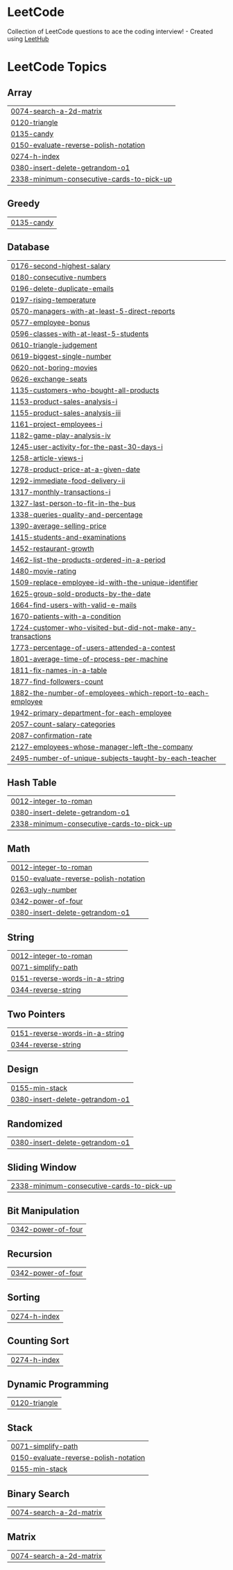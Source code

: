 # LeetCode
Collection of LeetCode questions to ace the coding interview! - Created using [LeetHub](https://github.com/QasimWani/LeetHub)

<!---LeetCode Topics Start-->
# LeetCode Topics
## Array
|  |
| ------- |
| [0074-search-a-2d-matrix](https://github.com/islamsaeed9854/LeetCode/tree/master/0074-search-a-2d-matrix) |
| [0120-triangle](https://github.com/islamsaeed9854/LeetCode/tree/master/0120-triangle) |
| [0135-candy](https://github.com/islamsaeed9854/LeetCode/tree/master/0135-candy) |
| [0150-evaluate-reverse-polish-notation](https://github.com/islamsaeed9854/LeetCode/tree/master/0150-evaluate-reverse-polish-notation) |
| [0274-h-index](https://github.com/islamsaeed9854/LeetCode/tree/master/0274-h-index) |
| [0380-insert-delete-getrandom-o1](https://github.com/islamsaeed9854/LeetCode/tree/master/0380-insert-delete-getrandom-o1) |
| [2338-minimum-consecutive-cards-to-pick-up](https://github.com/islamsaeed9854/LeetCode/tree/master/2338-minimum-consecutive-cards-to-pick-up) |
## Greedy
|  |
| ------- |
| [0135-candy](https://github.com/islamsaeed9854/LeetCode/tree/master/0135-candy) |
## Database
|  |
| ------- |
| [0176-second-highest-salary](https://github.com/islamsaeed9854/LeetCode/tree/master/0176-second-highest-salary) |
| [0180-consecutive-numbers](https://github.com/islamsaeed9854/LeetCode/tree/master/0180-consecutive-numbers) |
| [0196-delete-duplicate-emails](https://github.com/islamsaeed9854/LeetCode/tree/master/0196-delete-duplicate-emails) |
| [0197-rising-temperature](https://github.com/islamsaeed9854/LeetCode/tree/master/0197-rising-temperature) |
| [0570-managers-with-at-least-5-direct-reports](https://github.com/islamsaeed9854/LeetCode/tree/master/0570-managers-with-at-least-5-direct-reports) |
| [0577-employee-bonus](https://github.com/islamsaeed9854/LeetCode/tree/master/0577-employee-bonus) |
| [0596-classes-with-at-least-5-students](https://github.com/islamsaeed9854/LeetCode/tree/master/0596-classes-with-at-least-5-students) |
| [0610-triangle-judgement](https://github.com/islamsaeed9854/LeetCode/tree/master/0610-triangle-judgement) |
| [0619-biggest-single-number](https://github.com/islamsaeed9854/LeetCode/tree/master/0619-biggest-single-number) |
| [0620-not-boring-movies](https://github.com/islamsaeed9854/LeetCode/tree/master/0620-not-boring-movies) |
| [0626-exchange-seats](https://github.com/islamsaeed9854/LeetCode/tree/master/0626-exchange-seats) |
| [1135-customers-who-bought-all-products](https://github.com/islamsaeed9854/LeetCode/tree/master/1135-customers-who-bought-all-products) |
| [1153-product-sales-analysis-i](https://github.com/islamsaeed9854/LeetCode/tree/master/1153-product-sales-analysis-i) |
| [1155-product-sales-analysis-iii](https://github.com/islamsaeed9854/LeetCode/tree/master/1155-product-sales-analysis-iii) |
| [1161-project-employees-i](https://github.com/islamsaeed9854/LeetCode/tree/master/1161-project-employees-i) |
| [1182-game-play-analysis-iv](https://github.com/islamsaeed9854/LeetCode/tree/master/1182-game-play-analysis-iv) |
| [1245-user-activity-for-the-past-30-days-i](https://github.com/islamsaeed9854/LeetCode/tree/master/1245-user-activity-for-the-past-30-days-i) |
| [1258-article-views-i](https://github.com/islamsaeed9854/LeetCode/tree/master/1258-article-views-i) |
| [1278-product-price-at-a-given-date](https://github.com/islamsaeed9854/LeetCode/tree/master/1278-product-price-at-a-given-date) |
| [1292-immediate-food-delivery-ii](https://github.com/islamsaeed9854/LeetCode/tree/master/1292-immediate-food-delivery-ii) |
| [1317-monthly-transactions-i](https://github.com/islamsaeed9854/LeetCode/tree/master/1317-monthly-transactions-i) |
| [1327-last-person-to-fit-in-the-bus](https://github.com/islamsaeed9854/LeetCode/tree/master/1327-last-person-to-fit-in-the-bus) |
| [1338-queries-quality-and-percentage](https://github.com/islamsaeed9854/LeetCode/tree/master/1338-queries-quality-and-percentage) |
| [1390-average-selling-price](https://github.com/islamsaeed9854/LeetCode/tree/master/1390-average-selling-price) |
| [1415-students-and-examinations](https://github.com/islamsaeed9854/LeetCode/tree/master/1415-students-and-examinations) |
| [1452-restaurant-growth](https://github.com/islamsaeed9854/LeetCode/tree/master/1452-restaurant-growth) |
| [1462-list-the-products-ordered-in-a-period](https://github.com/islamsaeed9854/LeetCode/tree/master/1462-list-the-products-ordered-in-a-period) |
| [1480-movie-rating](https://github.com/islamsaeed9854/LeetCode/tree/master/1480-movie-rating) |
| [1509-replace-employee-id-with-the-unique-identifier](https://github.com/islamsaeed9854/LeetCode/tree/master/1509-replace-employee-id-with-the-unique-identifier) |
| [1625-group-sold-products-by-the-date](https://github.com/islamsaeed9854/LeetCode/tree/master/1625-group-sold-products-by-the-date) |
| [1664-find-users-with-valid-e-mails](https://github.com/islamsaeed9854/LeetCode/tree/master/1664-find-users-with-valid-e-mails) |
| [1670-patients-with-a-condition](https://github.com/islamsaeed9854/LeetCode/tree/master/1670-patients-with-a-condition) |
| [1724-customer-who-visited-but-did-not-make-any-transactions](https://github.com/islamsaeed9854/LeetCode/tree/master/1724-customer-who-visited-but-did-not-make-any-transactions) |
| [1773-percentage-of-users-attended-a-contest](https://github.com/islamsaeed9854/LeetCode/tree/master/1773-percentage-of-users-attended-a-contest) |
| [1801-average-time-of-process-per-machine](https://github.com/islamsaeed9854/LeetCode/tree/master/1801-average-time-of-process-per-machine) |
| [1811-fix-names-in-a-table](https://github.com/islamsaeed9854/LeetCode/tree/master/1811-fix-names-in-a-table) |
| [1877-find-followers-count](https://github.com/islamsaeed9854/LeetCode/tree/master/1877-find-followers-count) |
| [1882-the-number-of-employees-which-report-to-each-employee](https://github.com/islamsaeed9854/LeetCode/tree/master/1882-the-number-of-employees-which-report-to-each-employee) |
| [1942-primary-department-for-each-employee](https://github.com/islamsaeed9854/LeetCode/tree/master/1942-primary-department-for-each-employee) |
| [2057-count-salary-categories](https://github.com/islamsaeed9854/LeetCode/tree/master/2057-count-salary-categories) |
| [2087-confirmation-rate](https://github.com/islamsaeed9854/LeetCode/tree/master/2087-confirmation-rate) |
| [2127-employees-whose-manager-left-the-company](https://github.com/islamsaeed9854/LeetCode/tree/master/2127-employees-whose-manager-left-the-company) |
| [2495-number-of-unique-subjects-taught-by-each-teacher](https://github.com/islamsaeed9854/LeetCode/tree/master/2495-number-of-unique-subjects-taught-by-each-teacher) |
## Hash Table
|  |
| ------- |
| [0012-integer-to-roman](https://github.com/islamsaeed9854/LeetCode/tree/master/0012-integer-to-roman) |
| [0380-insert-delete-getrandom-o1](https://github.com/islamsaeed9854/LeetCode/tree/master/0380-insert-delete-getrandom-o1) |
| [2338-minimum-consecutive-cards-to-pick-up](https://github.com/islamsaeed9854/LeetCode/tree/master/2338-minimum-consecutive-cards-to-pick-up) |
## Math
|  |
| ------- |
| [0012-integer-to-roman](https://github.com/islamsaeed9854/LeetCode/tree/master/0012-integer-to-roman) |
| [0150-evaluate-reverse-polish-notation](https://github.com/islamsaeed9854/LeetCode/tree/master/0150-evaluate-reverse-polish-notation) |
| [0263-ugly-number](https://github.com/islamsaeed9854/LeetCode/tree/master/0263-ugly-number) |
| [0342-power-of-four](https://github.com/islamsaeed9854/LeetCode/tree/master/0342-power-of-four) |
| [0380-insert-delete-getrandom-o1](https://github.com/islamsaeed9854/LeetCode/tree/master/0380-insert-delete-getrandom-o1) |
## String
|  |
| ------- |
| [0012-integer-to-roman](https://github.com/islamsaeed9854/LeetCode/tree/master/0012-integer-to-roman) |
| [0071-simplify-path](https://github.com/islamsaeed9854/LeetCode/tree/master/0071-simplify-path) |
| [0151-reverse-words-in-a-string](https://github.com/islamsaeed9854/LeetCode/tree/master/0151-reverse-words-in-a-string) |
| [0344-reverse-string](https://github.com/islamsaeed9854/LeetCode/tree/master/0344-reverse-string) |
## Two Pointers
|  |
| ------- |
| [0151-reverse-words-in-a-string](https://github.com/islamsaeed9854/LeetCode/tree/master/0151-reverse-words-in-a-string) |
| [0344-reverse-string](https://github.com/islamsaeed9854/LeetCode/tree/master/0344-reverse-string) |
## Design
|  |
| ------- |
| [0155-min-stack](https://github.com/islamsaeed9854/LeetCode/tree/master/0155-min-stack) |
| [0380-insert-delete-getrandom-o1](https://github.com/islamsaeed9854/LeetCode/tree/master/0380-insert-delete-getrandom-o1) |
## Randomized
|  |
| ------- |
| [0380-insert-delete-getrandom-o1](https://github.com/islamsaeed9854/LeetCode/tree/master/0380-insert-delete-getrandom-o1) |
## Sliding Window
|  |
| ------- |
| [2338-minimum-consecutive-cards-to-pick-up](https://github.com/islamsaeed9854/LeetCode/tree/master/2338-minimum-consecutive-cards-to-pick-up) |
## Bit Manipulation
|  |
| ------- |
| [0342-power-of-four](https://github.com/islamsaeed9854/LeetCode/tree/master/0342-power-of-four) |
## Recursion
|  |
| ------- |
| [0342-power-of-four](https://github.com/islamsaeed9854/LeetCode/tree/master/0342-power-of-four) |
## Sorting
|  |
| ------- |
| [0274-h-index](https://github.com/islamsaeed9854/LeetCode/tree/master/0274-h-index) |
## Counting Sort
|  |
| ------- |
| [0274-h-index](https://github.com/islamsaeed9854/LeetCode/tree/master/0274-h-index) |
## Dynamic Programming
|  |
| ------- |
| [0120-triangle](https://github.com/islamsaeed9854/LeetCode/tree/master/0120-triangle) |
## Stack
|  |
| ------- |
| [0071-simplify-path](https://github.com/islamsaeed9854/LeetCode/tree/master/0071-simplify-path) |
| [0150-evaluate-reverse-polish-notation](https://github.com/islamsaeed9854/LeetCode/tree/master/0150-evaluate-reverse-polish-notation) |
| [0155-min-stack](https://github.com/islamsaeed9854/LeetCode/tree/master/0155-min-stack) |
## Binary Search
|  |
| ------- |
| [0074-search-a-2d-matrix](https://github.com/islamsaeed9854/LeetCode/tree/master/0074-search-a-2d-matrix) |
## Matrix
|  |
| ------- |
| [0074-search-a-2d-matrix](https://github.com/islamsaeed9854/LeetCode/tree/master/0074-search-a-2d-matrix) |
<!---LeetCode Topics End-->